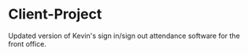 # Client-Project

Updated version of Kevin's sign in/sign out attendance software for the front office.
